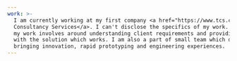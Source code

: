 ```yaml
---
work: >-
  I am currently working at my first company <a href="https://www.tcs.com/">Tata
  Consultancy Services</a>. I can't disclose the specifics of my work. Most of
  my work involves around understanding client requirements and providing them
  with the solution which works. I am also a part of small team which deals with
  bringing innovation, rapid prototyping and engineering experiences.
---
```


